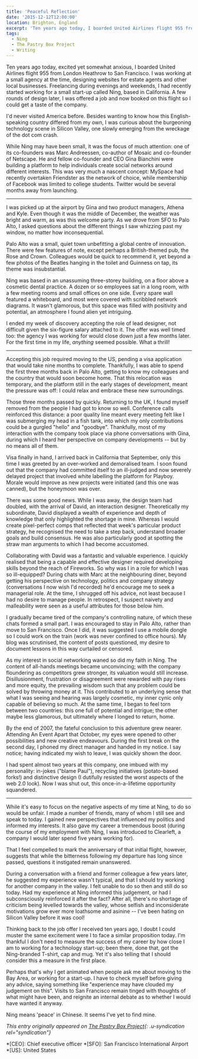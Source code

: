 ```yaml
---
title: 'Peaceful Reflection'
date: '2015-12-12T12:00:00'
location: Brighton, England
excerpt: 'Ten years ago today, I boarded United Airlines flight 955 from London Heathrow to San Francisco. Here''s what happened next.'
tags:
  - Ning
  - The Pastry Box Project
  - Writing
---
```

Ten years ago today, excited yet somewhat anxious, I boarded United Airlines flight 955 from London Heathrow to San Francisco. I was working at a small agency at the time, designing websites for estate agents and other local businesses. Freelancing during evenings and weekends, I had recently started working for a small start-up called Ning, based in California. A few rounds of design later, I was offered a job and now booked on this flight so I could get a taste of the company.

I'd never visited America before. Besides wanting to know how this English-speaking country differed from my own, I was curious about the burgeoning technology scene in Silicon Valley, one slowly emerging from the wreckage of the dot com crash.

While Ning may have been small, it was the focus of much attention: one of its co-founders was Marc Andreessen, co-author of Mosaic and co-founder of Netscape. He and fellow co-founder and CEO Gina Bianchini were building a platform to help individuals create social networks around different interests. This was very much a nascent concept: MySpace had recently overtaken Friendster as the network of choice, while membership of Facebook was limited to college students. Twitter would be several months away from launching.

***

I was picked up at the airport by Gina and two product managers, Athena and Kyle. Even though it was the middle of December, the weather was bright and warm, as was this welcome party. As we drove from SFO to Palo Alto, I asked questions about the different things I saw whizzing past my window, no matter how inconsequential.

Palo Alto was a small, quiet town unbefitting a global centre of innovation. There were few features of note, except perhaps a British-themed pub, the Rose and Crown. Colleagues would be quick to recommend it, yet beyond a few photos of the Beatles hanging in the toilet and Guinness on tap, its theme was insubstantial.

Ning was based in an unassuming three-storey building, on a floor above a cosmetic dental practice. A dozen or so employees sat in a long room, with a few meeting rooms and small offices on one side. Every spare wall featured a whiteboard, and most were covered with scribbled network diagrams. It wasn't glamorous, but this space was filled with positivity and potential, an atmosphere I found alien yet intriguing.

I ended my week of discovery accepting the role of lead designer, not difficult given the six-figure salary attached to it. The offer was well timed too: the agency I was working for would close down just a few months later. For the first time in my life, *anything* seemed possible. What a thrill!

***

Accepting this job required moving to the US, pending a visa application that would take nine months to complete. Thankfully, I was able to spend the first three months back in Palo Alto, getting to know my colleagues and the country that would soon become home. That this relocation was temporary, and the platform still in the early stages of development, meant the pressure was off: I could relax and embrace these new surroundings.

Those three months passed by quickly. Returning to the UK, I found myself removed from the people I had got to know so well. Conference calls reinforced this distance: a poor quality line meant every meeting felt like I was submerging my head in a fish tank, into which my only contributions could be a gurgled "hello" and "goodbye". Thankfully, most of my interaction with the company took place via phone conversations with Gina, during which I heard her perspective on company developments -- but by no means all of them.

Visa finally in hand, I arrived back in California that September, only this time I was greeted by an over-worked and demoralised team. I soon found out that the company had committed itself to an ill-judged and now severely delayed project that involved white labelling the platform for Playboy. Morale would improve as new projects were initiated (and this one was canned), but the honeymoon was over.

There was some good news. While I was away, the design team had doubled, with the arrival of David, an interaction designer. Theoretically my subordinate, David displayed a wealth of experience and depth of knowledge that only highlighted the shortage in mine. Whereas I would create pixel-perfect comps that reflected that week's particular product strategy, he recognised the need to take a step back, understand broader goals and build consensus. He was also particularly good at spotting the straw man arguments to which I had become accustomed.

Collaborating with David was a fantastic and valuable experience. I quickly realised that being a capable and effective designer required developing skills beyond the reach of Fireworks. So why was I in a role for which I was so ill-equipped? During chats with Marc at the neighbouring diner, beyond getting his perspective on technology, politics and company strategy (conversations I now wish I'd recorded) he'd encourage me to seek a managerial role. At the time, I shrugged off his advice, not least because I had no desire to manage people. In retrospect, I suspect naivety and malleability were seen as a useful attributes for those below him.

I gradually became tired of the company's controlling nature, of which these chats formed a small part. I was encouraged to stay in Palo Alto, rather than move to San Francisco. Once I did, it was suggested I use a mobile dongle so I could work on the train (work was never confined to office hours). My blog was scrutinised, the content of posts questioned, my desire to document lessons in this way curtailed or censored.

As my interest in social networking waned so did my faith in Ning. The content of all-hands meetings became unconvincing; with the company floundering as competitors grew stronger, its valuation would still increase. Disillusionment, frustration or disagreement were rewarded with pay rises and more equity, the prevailing wisdom such that any problem could be solved by throwing money at it. This contributed to an underlying sense that what I was seeing and hearing was largely cosmetic, my inner cynic only capable of believing so much. At the same time, I began to feel torn between two countries: this one full of potential and intrigue; the other maybe less glamorous, but ultimately where I longed to return, home.

By the end of 2007, the fateful conclusion to this adventure grew nearer. Attending An Event Apart that October, my eyes were opened to other possibilities and new creative endeavours. During the first break on the second day, I phoned my direct manager and handed in my notice. I say notice; having indicated my wish to leave, I was quickly shown the door.

I had spent almost two years at this company, one imbued with my personality: in-jokes ("blame Paul"), recycling initiatives (potato-based forks!) and distinctive design (I dutifully resisted the worst aspects of the web 2.0 look). Now I was shut out, this once-in-a-lifetime opportunity squandered.

***

While it's easy to focus on the negative aspects of my time at Ning, to do so would be unfair. I made a number of friends, many of whom I still see and speak to today. I gained new perspectives that influenced my politics and informed my interests. It also gave my career a tremendous boost (during the course of my employment with Ning, I was introduced to Clearleft, a company I would later spend five years working for).

That I feel compelled to mark the anniversary of that initial flight, however, suggests that while the bitterness following my departure has long  since passed, questions it instigated remain unanswered.

During a conversation with a friend and former colleague a few years later, he suggested my experience wasn't typical, and that I should try working for another company in the valley. I felt unable to do so then and still do so today. Had my experience at Ning informed this judgement, or had I subconsciously reinforced it after the fact? After all, there's no shortage of criticism being levelled towards the valley, whose selfish and inconsiderate motivations grow ever more loathsome and asinine -- I've been hating on Silicon Valley before it was cool!

Thinking back to the job offer I received ten years ago, I doubt I could muster the same excitement were I to face a similar proposition today. I'm thankful I don't need to measure the success of my career by how close I am to working for a technology start-up; been there, done that, got the Ning-branded T-shirt, cap and mug. Yet it's also telling that I should consider this a measure in the first place.

Perhaps that's why I get animated when people ask me about moving to the Bay Area, or working for a start-up. I have to check myself before giving any advice, saying something like "experience may have clouded my judgement on this". Visits to San Francisco remain tinged with thoughts of what might have been, and reignite an internal debate as to whether I would have wanted it anyway.

Ning means 'peace' in Chinese. It seems I've yet to find mine.

_This entry originally appeared on [The Pastry Box Project][1]{: .u-syndication rel="syndication"}_

[1]: https://the-pastry-box-project.net/paul-lloyd/2015-december-7

*[CEO]: Chief executive officer
*[SFO]: San Francisco International Airport
*[US]: United States
